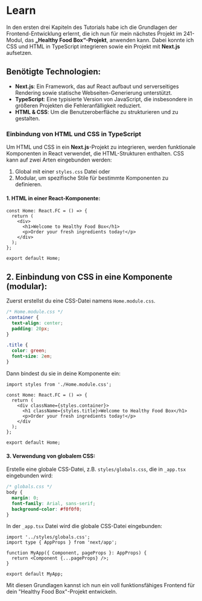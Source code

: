 # Learn 

In den ersten drei Kapiteln des Tutorials habe ich die Grundlagen der Frontend-Entwicklung erlernt, die ich nun für mein nächstes Projekt im 241-Modul, das **„Healthy Food Box“-Projekt**, anwenden kann. Dabei konnte ich CSS und HTML in TypeScript integrieren sowie ein Projekt mit **Next.js** aufsetzen.

## Benötigte Technologien:
- **Next.js**: Ein Framework, das auf React aufbaut und serverseitiges Rendering sowie statische Webseiten-Generierung unterstützt.
- **TypeScript**: Eine typisierte Version von JavaScript, die insbesondere in größeren Projekten die Fehleranfälligkeit reduziert.
- **HTML & CSS**: Um die Benutzeroberfläche zu strukturieren und zu gestalten.

### Einbindung von HTML und CSS in TypeScript

Um HTML und CSS in ein **Next.js**-Projekt zu integrieren, werden funktionale Komponenten in React verwendet, die HTML-Strukturen enthalten. CSS kann auf zwei Arten eingebunden werden: 
1. Global mit einer `styles.css` Datei oder 
2. Modular, um spezifische Stile für bestimmte Komponenten zu definieren.

#### 1. HTML in einer React-Komponente:

```tsx
const Home: React.FC = () => {
  return (
    <div>
      <h1>Welcome to Healthy Food Box</h1>
      <p>Order your fresh ingredients today!</p>
    </div>
  );
};

export default Home;
```
## 2. Einbindung von CSS in eine Komponente (modular):

Zuerst erstellst du eine CSS-Datei namens `Home.module.css`.

```css
/* Home.module.css */
.container {
  text-align: center;
  padding: 20px;
}

.title {
  color: green;
  font-size: 2em;
}
```
Dann bindest du sie in deine Komponente ein:
```tsx
import styles from './Home.module.css';

const Home: React.FC = () => {
  return (
    <div className={styles.container}>
      <h1 className={styles.title}>Welcome to Healthy Food Box</h1>
      <p>Order your fresh ingredients today!</p>
    </div
  );
};

export default Home;
```
#### 3. Verwendung von globalem CSS:

Erstelle eine globale CSS-Datei, z.B. `styles/globals.css`, die in `_app.tsx` eingebunden wird:
```css
/* globals.css */
body {
  margin: 0;
  font-family: Arial, sans-serif;
  background-color: #f0f0f0;
}
```
In der `_app.tsx` Datei wird die globale CSS-Datei eingebunden:
```tsx
import '../styles/globals.css';
import type { AppProps } from 'next/app';

function MyApp({ Component, pageProps }: AppProps) {
  return <Component {...pageProps} />;
}

export default MyApp;
```
Mit diesen Grundlagen kannst ich nun ein voll funktionsfähiges Frontend für dein "Healthy Food Box"-Projekt entwickeln.

